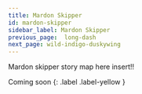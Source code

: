 ```yaml
---
title: Mardon Skipper
id: mardon-skipper
sidebar_label: Mardon Skipper
previous_page:  long-dash
next_page: wild-indigo-duskywing
---
```


Mardon skipper story map here insert!!

Coming soon
{: .label .label-yellow }
